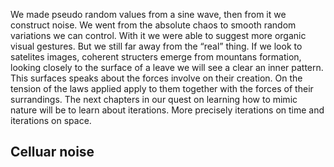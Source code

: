 We made pseudo random values from a sine wave, then from it we construct noise. We went from the absolute chaos to smooth random variations we can control.
With it we were able to suggest more organic visual gestures. But we still far away from the “real” thing. If we look to satelites images, coherent structers emerge from mountans formation, looking closely to the surface of a leave we will see a clear an inner pattern. This surfaces speaks about the forces involve on their creation. On the tension of the laws applied apply to them together with the forces of their surrandings.
The next chapters in our quest on learning how to mimic nature will be to learn about iterations. More precisely iterations on time and iterations on space.

## Celluar noise